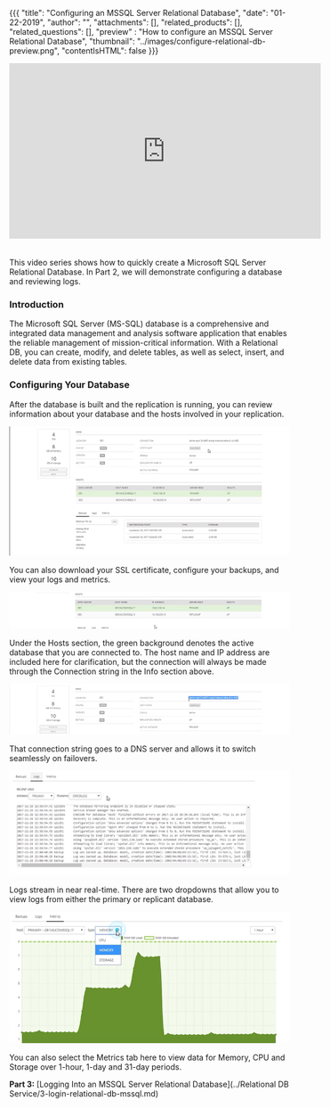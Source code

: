 {{{
  "title": "Configuring an MSSQL Server Relational Database",
  "date": "01-22-2019",
  "author": "",
  "attachments": [],
  "related_products": [],
  "related_questions": [],
  "preview" : "How to configure an MSSQL Server Relational Database",
  "thumbnail": "../images/configure-relational-db-preview.png",
  "contentIsHTML": false
}}}

<div class="no-pdf">
<iframe width="560" height="315" src="https://player.vimeo.com/video/255619790" frameborder="0" allowfullscreen></iframe>
<br>
<br>
</div>

This video series shows how to quickly create a Microsoft SQL Server Relational Database. In Part 2, we will demonstrate configuring a database and reviewing logs.

### Introduction

The Microsoft SQL Server (MS-SQL) database is a comprehensive and integrated data management and analysis software application that enables the reliable management of mission-critical information. With a Relational DB, you can create, modify, and delete tables, as well as select, insert, and delete data from existing tables.

### Configuring Your Database

After the database is built and the replication is running, you can review information about your database and the hosts involved in your replication.

![RDBS Configure Database](../images/rdbs/configure1.png)

You can also download your SSL certificate, configure your backups, and view your logs and metrics.

![RDBS Configure Database](../images/rdbs/configure2.png)

Under the Hosts section, the green background denotes the active database that you are connected to. The host name and IP address are included here for clarification, but the connection will always be made through the Connection string in the Info section above.

![RDBS Configure Database](../images/rdbs/configure3.png)

That connection string goes to a DNS server and allows it to switch seamlessly on failovers.

![RDBS Configure Database](../images/rdbs/configure4.png)

Logs stream in near real-time. There are two dropdowns that allow you to view logs from either the primary or replicant database.

![RDBS Configure Database](../images/rdbs/configure5.png)

You can also select the Metrics tab here to view data for Memory, CPU and Storage over 1-hour, 1-day and 31-day periods.

**Part 3:** [Logging Into an MSSQL Server Relational Database](../Relational DB Service/3-login-relational-db-mssql.md)
